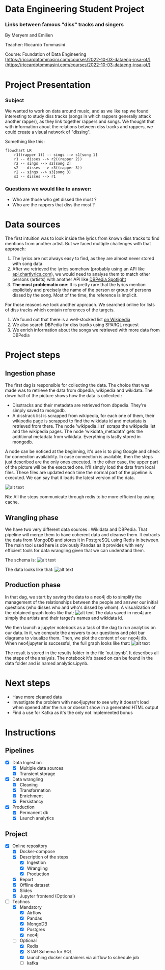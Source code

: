 # Data Engineering Student Project

### Links between famous "diss" tracks and singers

By Meryem and Emilien

Teacher: Riccardo Tommasini

Course: Foundation of Data Engineering
[https://riccardotommasini.com/courses/2022-10-03-dataeng-insa-ot/](https://riccardotommasini.com/courses/2022-10-03-dataeng-insa-ot/)

# Project Presentation

### Subject

We wanted to work on data around music, and as we like rap we found interesting to study diss tracks (songs in which rappers generally attack another rapper), as they link together rappers and songs. We thought that with information about the relations between diss tracks and rappers, we could create a visual network of "dissing".

Something like this:

```mermaid
flowchart LR
    r1((rapper 1)) -- sings --> s1[song 1]
    r1 -- disses --> r2((rapper 2))
    r2 -- sings --> s2[song 2]
    s2 -- disses --> r3((rapper 3))
    r2 -- sings --> s3[song 3]
    s3 -- disses --> r1
```

### Questions we would like to answer:

- Who are those who get dissed the most ?
- Who are the rappers that diss the most ?

# Data sources

The first intuition was to look inside the lyrics from known diss tracks to find mentions from another artist.
But we faced multiple challenges with that approach:

1. The lyrics are not always easy to find, as they are almost never stored with song data.
2. After we retrieved the lyrics somehow (probably using an API like [api.chartlyrics.com](http://api.chartlyrics.com/apiv1.asmx?op=SearchLyricDirect)), we would need to analyse them to match other persons (artists) with another API like [DBPedia Spotlight](https://demo.dbpedia-spotlight.org/)
3. **The most problematic one**: It is pretty rare that the lyrics mention explicitely and precisely the name of the person or group of persons dissed by the song. Most of the time, the reference is implicit.

For those reasons we took another approach. We searched online for lists of diss tracks which contain references of the targets.

1. We found out that there is a well-stocked list [on Wikipedia](https://en.wikipedia.org/wiki/List_of_diss_tracks)
2. We also search DBPedia for diss tracks using SPARQL request
3. We enrich information about the songs we retrieved with more data from DBPedia

# Project steps

## Ingestion phase

The first dag is responsible for collecting the data. The choice that was made was to retrieve the data from dbpedia, wikipedia and wikidata. The down half of the picture shows how the data is collected : 
- Disstracks and their metadata are retrieved from dbpedia. They're simply saved to mongodb.
- A disstrack list is scrapped from wikipedia, for each one of them, their wikipedia page is scrapped to find the wikidata id and metadata is retrieved from there. The node 'wikipedia_list' scraps the wikipedia list and the wikipedia pages. The node 'wikidata_metadata' gets the additional metadata from wikidata. Everything is lastly stored in mongodb.

A node can be noticed at the beginning, it's use is to ping Google and check for connection availability. In case connection is available, then the steps just described are the only ones executed. In the other case, the upper part of the picture will be the executed one. It'll simply load the data from local files. These files are updated each time the normal part of the pipeline is executed. We can say that it loads the latest version of the data.

![alt text](/doc/ingestion_dag.png)

Nb: All the steps communicate through redis to be more efficient by using cache.

## Wrangling phase

We have two very different data sources : Wikidata and DBPedia. That pipeline will merge them to have coherent data and cleanse them.
It extracts the data from MongoDB and stores it in PostgreSQL using Redis in between.
The main tool used here is obviously Pandas as it provides with very efficient tools for data wrangling given that we can understand them.

The schema is:
![alt text](/doc/postgres_schema.png)

The data looks like that:
![alt text](/doc/postgres_data.png)

## Production phase

In that dag, we start by saving the data to a neo4j db to simplify the management of the relationships between the people and answer our initial questions (who disses who and who's dissed by whom). A visualization of the obtained graph looks like that:
![alt text](/doc/graph.png)
The data saved in neo4j are simply the artists and their target's names and wikidata id.

We then launch a jupyter notebook as a task of the dag to run analytics on our data. In it, we compute the answers to our questions and plot bar diagrams to visualize them.
Then, we plot the content of our neo4j db. When neo4jupyter is successful, the full graph looks like that:
![alt text](/doc/neo4jupyter_graph.png)

The result is stored in the results folder in the file 'out.ipynb'. It describes all the steps of the analysis.
The notebook it's based on can be found in the data folder and is named analytics.ipynb.

# Next steps

- Have more cleaned data
- Investigate the problem with neo4jupyter to see why it doesn't load when opened after the run or doesn't show in a generated HTML output
- Find a use for Kafka as it's the only not implemented bonus

# Instructions

## Pipelines

- [X] Data Ingestion
  - [X] Multiple data sources
  - [X] Transient storage
- [X] Data wrangling
  - [X] Cleaning
  - [X] Transformation
  - [X] Enrichment
  - [X] Persistancy
- [X] Production
  - [X] Permanent db
  - [X] Launch analytics

## Project

- [X] Online repository
  - [X] Docker-compose
  - [X] Description of the steps
    - [X] Ingestion
    - [X] Wrangling
    - [X] Production
  - [X] Report
  - [X] Offline dataset
  - [X] Slides
  - [X] Jupyter frontend (Optional)
- [ ] Technos
  - [X] Mandatory
    - [X] Airflow
    - [X] Pandas
    - [X] MongoDB
    - [X] Postgres
    - [X] neo4j
  - [ ] Optional
    - [X] Redis
    - [X] STAR Schema for SQL
    - [X] launching docker containers via airflow to schedule job
    - [ ] kafka
